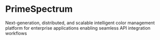 # PrimeSpectrum
Next-generation, distributed, and scalable intelligent color management platform for enterprise applications enabling seamless API integration workflows
